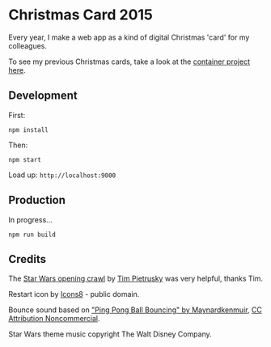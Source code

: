 # Christmas Card 2015

Every year, I make a web app as a kind of digital Christmas 'card' for my colleagues.

To see my previous Christmas cards, take a look at the [container project here](https://github.com/poshaughnessy/Merry-Christmas-From-Peter).

## Development

First:

`npm install`

Then:

`npm start`

Load up: `http://localhost:9000`

## Production

In progress...

`npm run build`

## Credits

The [Star Wars opening crawl](http://codepen.io/TimPietrusky/pen/eHGfj) by
[Tim Pietrusky](http://codepen.io/TimPietrusky) was very helpful, thanks Tim.

Restart icon by [Icons8](https://thenounproject.com/Icons8) - public domain.

Bounce sound based on ["Ping Pong Ball Bouncing" by Maynardkenmuir](https://freesound.org/people/Maynardkenmuir/sounds/328108/),
[CC Attribution Noncommercial](http://creativecommons.org/licenses/by-nc/3.0/).

Star Wars theme music copyright The Walt Disney Company.
